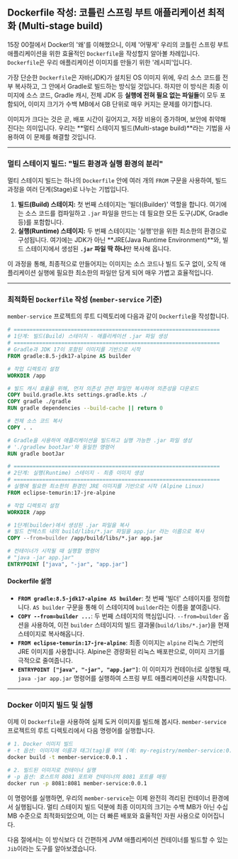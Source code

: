 ## Dockerfile 작성: 코틀린 스프링 부트 애플리케이션 최적화 (Multi-stage build)

15장 00절에서 Docker의 '왜'를 이해했으니, 이제 '어떻게' 우리의 코틀린 스프링 부트 애플리케이션을 위한 효율적인 `Dockerfile`을 작성할지 알아볼 차례입니다. `Dockerfile`은 우리 애플리케이션 이미지를 만들기 위한 '레시피'입니다.

가장 단순한 `Dockerfile`은 자바(JDK)가 설치된 OS 이미지 위에, 우리 소스 코드를 전부 복사하고, 그 안에서 Gradle로 빌드하는 방식일 것입니다. 하지만 이 방식은 최종 이미지에 소스 코드, Gradle 캐시, 전체 JDK 등 **실행에 전혀 필요 없는 파일들**이 모두 포함되어, 이미지 크기가 수백 MB에서 GB 단위로 매우 커지는 문제를 야기합니다.

이미지가 크다는 것은 곧, 배포 시간이 길어지고, 저장 비용이 증가하며, 보안에 취약해진다는 의미입니다. 우리는 \*\*멀티 스테이지 빌드(Multi-stage build)\*\*라는 기법을 사용하여 이 문제를 해결할 것입니다.

-----

### 멀티 스테이지 빌드: "빌드 환경과 실행 환경의 분리"

멀티 스테이지 빌드는 하나의 `Dockerfile` 안에 여러 개의 `FROM` 구문을 사용하여, 빌드 과정을 여러 단계(Stage)로 나누는 기법입니다.

1.  **빌드(Build) 스테이지:** 첫 번째 스테이지는 '빌더(Builder)' 역할을 합니다. 여기에는 소스 코드를 컴파일하고 `.jar` 파일을 만드는 데 필요한 모든 도구(JDK, Gradle 등)를 포함합니다.
2.  **실행(Runtime) 스테이지:** 두 번째 스테이지는 '실행'만을 위한 최소한의 환경으로 구성됩니다. 여기에는 JDK가 아닌 \*\*JRE(Java Runtime Environment)\*\*와, 빌드 스테이지에서 생성된 **`.jar` 파일 딱 하나**만 복사해 옵니다.

이 과정을 통해, 최종적으로 만들어지는 이미지는 소스 코드나 빌드 도구 없이, 오직 애플리케이션 실행에 필요한 최소한의 파일만 담게 되어 매우 가볍고 효율적입니다.

-----

### 최적화된 `Dockerfile` 작성 (`member-service` 기준)

`member-service` 프로젝트의 루트 디렉토리에 다음과 같이 `Dockerfile`을 작성합니다.

```dockerfile
# =================================================================
# 1단계: 빌드(Build) 스테이지 - 애플리케이션 .jar 파일 생성
# =================================================================
# Gradle과 JDK 17이 포함된 이미지를 기반으로 시작
FROM gradle:8.5-jdk17-alpine AS builder

# 작업 디렉토리 설정
WORKDIR /app

# 빌드 캐시 효율을 위해, 먼저 의존성 관련 파일만 복사하여 의존성을 다운로드
COPY build.gradle.kts settings.gradle.kts ./
COPY gradle ./gradle
RUN gradle dependencies --build-cache || return 0

# 전체 소스 코드 복사
COPY . .

# Gradle을 사용하여 애플리케이션을 빌드하고 실행 가능한 .jar 파일 생성
# './gradlew bootJar'와 동일한 명령어
RUN gradle bootJar

# =================================================================
# 2단계: 실행(Runtime) 스테이지 - 최종 이미지 생성
# =================================================================
# 실행에 필요한 최소한의 환경인 JRE 이미지를 기반으로 시작 (Alpine Linux)
FROM eclipse-temurin:17-jre-alpine

# 작업 디렉토리 설정
WORKDIR /app

# 1단계(builder)에서 생성된 .jar 파일을 복사
# 빌드 컨텍스트 내의 build/libs/*.jar 파일을 app.jar 라는 이름으로 복사
COPY --from=builder /app/build/libs/*.jar app.jar

# 컨테이너가 시작될 때 실행할 명령어
# "java -jar app.jar"
ENTRYPOINT ["java", "-jar", "app.jar"]
```

#### Dockerfile 설명

  * **`FROM gradle:8.5-jdk17-alpine AS builder`**: 첫 번째 '빌더' 스테이지를 정의합니다. `AS builder` 구문을 통해 이 스테이지에 `builder`라는 이름을 붙여줍니다.
  * **`COPY --from=builder ...`**: 두 번째 스테이지의 핵심입니다. `--from=builder` 옵션을 사용하여, 이전 `builder` 스테이지의 빌드 결과물(`build/libs/*.jar`)을 현재 스테이지로 복사해옵니다.
  * **`FROM eclipse-temurin:17-jre-alpine`**: 최종 이미지는 `alpine` 리눅스 기반의 JRE 이미지를 사용합니다. Alpine은 경량화된 리눅스 배포판으로, 이미지 크기를 극적으로 줄여줍니다.
  * **`ENTRYPOINT ["java", "-jar", "app.jar"]`**: 이 이미지가 컨테이너로 실행될 때, `java -jar app.jar` 명령어를 실행하여 스프링 부트 애플리케이션을 시작합니다.

-----

### Docker 이미지 빌드 및 실행

이제 이 `Dockerfile`을 사용하여 실제 도커 이미지를 빌드해 봅시다. `member-service` 프로젝트의 루트 디렉토리에서 다음 명령어를 실행합니다.

```bash
# 1. Docker 이미지 빌드
# -t 옵션: 이미지에 이름과 태그(tag)를 부여 (예: my-registry/member-service:0.0.1)
docker build -t member-service:0.0.1 .

# 2. 빌드된 이미지로 컨테이너 실행
# -p 옵션: 호스트의 8081 포트와 컨테이너의 8081 포트를 매핑
docker run -p 8081:8081 member-service:0.0.1
```

이 명령어를 실행하면, 우리의 `member-service`는 이제 완전히 격리된 컨테이너 환경에서 실행됩니다. 멀티 스테이지 빌드 덕분에 최종 이미지의 크기는 수백 MB가 아닌 수십 MB 수준으로 최적화되었으며, 이는 더 빠른 배포와 효율적인 자원 사용으로 이어집니다.

다음 절에서는 이 방식보다 더 간편하게 JVM 애플리케이션 컨테이너를 빌드할 수 있는 `Jib`이라는 도구를 알아보겠습니다.
